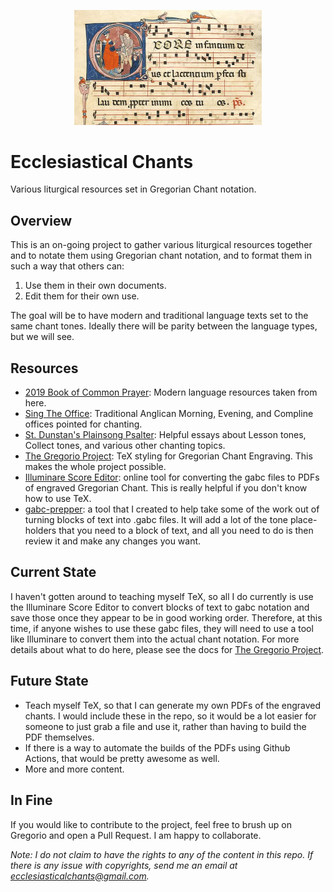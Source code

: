 <p align="center">
  <img src="https://github.com/BallsyWalnuts/ecclesiastical-chants/blob/8254b57236f61c1374252baab5eb9bea72e638a3/illuminated-chant.jpg" width="300" />
</p>

# Ecclesiastical Chants

Various liturgical resources set in Gregorian Chant notation.

## Overview
This is an on-going project to gather various liturgical resources together and
to notate them using Gregorian chant notation, and to format them in such a way
that others can:
1. Use them in their own documents.
2. Edit them for their own use.

The goal will be to have modern and traditional language texts set to the same
chant tones. Ideally there will be parity between the language types, but we
will see.

## Resources
- [2019 Book of Common Prayer](https://bcp2019.anglicanchurch.net/): Modern
language resources taken from here.
- [Sing The Office](https://singtheoffice.com/): Traditional Anglican Morning,
Evening, and Compline offices pointed for chanting.
- [St. Dunstan's Plainsong Psalter](https://andrewespress.com/st-dunstans-plainsong-psalter-hardcover/):
Helpful essays about Lesson tones, Collect tones, and various other chanting
topics.
- [The Gregorio Project](http://gregorio-project.github.io/index.html): TeX
styling for Gregorian Chant Engraving. This makes the whole project possible.
- [Illuminare Score Editor](https://editor.sourceandsummit.com/legacy/): online
tool for converting the gabc files to PDFs of engraved Gregorian Chant. This is
really helpful if you don't know how to use TeX.
- [gabc-prepper](https://github.com/BallsyWalnuts/gabc-prepper): a tool that I
created to help take some of the work out of turning blocks of text into .gabc
files. It will add a lot of the tone place-holders that you need to a block of
text, and all you need to do is then review it and make any changes you want.

## Current State
I haven't gotten around to teaching myself TeX, so all I do currently is use
the Illuminare Score Editor to convert blocks of text to gabc notation and save
those once they appear to be in good working order. Therefore, at this time, if
anyone wishes to use these gabc files, they will need to use a tool like
Illuminare to convert them into the actual chant notation. For more details
about what to do here, please see the docs for [The Gregorio Project](http://gregorio-project.github.io/index.html).

## Future State
- Teach myself TeX, so that I can generate my own PDFs of the engraved chants.
I would include these in the repo, so it would be a lot easier for someone to
just grab a file and use it, rather than having to build the PDF themselves.
- If there is a way to automate the builds of the PDFs using Github Actions,
that would be pretty awesome as well.
- More and more content.

## In Fine
If you would like to contribute to the project, feel free to brush up on
Gregorio and open a Pull Request. I am happy to collaborate.

_Note: I do not claim to have the rights to any of the content in this repo. If there is any issue with copyrights, send me an email at ecclesiasticalchants@gmail.com._
